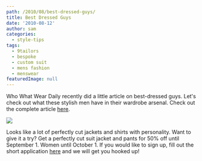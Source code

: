 ```yaml
---
path: /2010/08/best-dressed-guys/
title: Best Dressed Guys
date: '2010-08-12'
author: sam
categories:
  - style-tips
tags:
  - 9tailors
  - bespoke
  - custom suit
  - mens fashion
  - menswear
featuredImage: null
---
```

Who What Wear Daily recently did a little article on best-dressed guys. Let's check out what these stylish men have in their wardrobe arsenal. Check out the complete article [here](http://www.whowhatwear.com/website/full-article/what-they-wear-stylish-guys/). 

[![](http://1.bp.blogspot.com/_20LDsLnO2rk/TGQgoGwqcXI/AAAAAAAABAU/L5uK3DzNI0s/s1500/wtw-stylish-guys_FINAL%5B1%5D.jpg)](http://1.bp.blogspot.com/_20LDsLnO2rk/TGQgoGwqcXI/AAAAAAAABAU/L5uK3DzNI0s/s1600/wtw-stylish-guys_FINAL%5B1%5D.jpg)

Looks like a lot of perfectly cut jackets and shirts with personality. Want to give it a try? Get a perfectly cut suit jacket and pants for 50% off until September 1. Women until October 1. If you would like to sign up, fill out the short application [here](https://spreadsheets.google.com/viewform?hl=en&formkey=dHV2QVp1M3ozbUx3V3JZYk9lRnRoRUE6MA#gid=0) and we will get you hooked up!